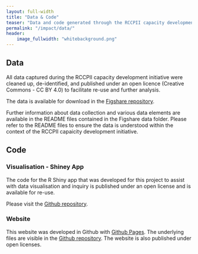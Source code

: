 ```yaml
---
layout: full-width
title: "Data & Code"
teaser: "Data and code generated through the RCCPII capacity development initiative were de-identified and made available for re-use under open licenses."
permalink: "/impact/data/"
header:
    image_fullwidth: "whitebackground.png"
---
```

## Data

All data captured during the RCCPII capacity development initiative were cleaned up, de-identified, and published under an open licence (Creative Commons - CC BY 4.0) to facilitate re-use and further analysis.

The data is available for download in the [Figshare repository](https://figshare.com/articles/RCCPII_Data/7928480).

Further information about data collection and various data elements are available in the README files contained in the Figshare data folder. Please refer to the README files to ensure the data is understood within the context of the RCCPII capaicity development initiative.

## Code

### Visualisation - Shiney App

The code for the R Shiny app that was developed for this project to assist with data visualisation and inquiry is published under an open license and is available for re-use.

Please visit the [Github repository](https://github.com/katrintirok/rccpii-shinyapp).

### Website

This website was developed in Github with [Github Pages](https://pages.github.com/). The underlying files are visible in the [Github repository](https://github.com/TENET-RCCPII/rccpii-2018/). The website is also published under open licenses.

